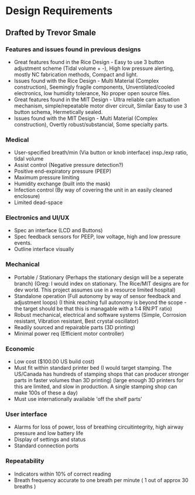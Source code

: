 # Design Requirements

## Drafted by Trevor Smale

### Features and issues found in previous designs

- Great features found in the Rice Design - Easy to use 3 button adjustment scheme (Tidal volume + -), High low pressure alerting, mostly NC fabrication methods, Compact and light.
- Issues found with the Rice Design - Multi Material (Complex construction), Seemingly fragile components, Unventilated/cooled electronics, low humidity tolerance, No proper open source files.
- Great features found in the MIT Design - Ultra reliable cam actuation mechanism, simple/repeatable motor diver circuit, Similar Easy to use 3 button schema, Hermetically sealed.
- Issues found with the MIT Design - Multi Material (Complex construction), Overtly robust/substancial, Some specialty parts.

### Medical

- User-specified breath/min (Via button or knob interface)
insp./exp ratio, tidal volume
- Assist control (Negative pressure detection?)
- Positive end-expiratory pressure (PEEP)
- Maximum pressure limiting
- Humidity exchange (built into the mask)
- Infection control (By way of covering the unit in an easily cleaned enclosure)
- Limited dead-space 

### Electronics and UI/UX
- Spec an interface (LCD and Buttons)
- Spec feedback sensors for PEEP, low voltage, high and low pressure events.
- Outline interface visually

### Mechanical

- Portable / Stationary (Perhaps the stationary design will be a seperate branch)
(Greg: I would index on stationary. The Rice/MIT designs are for dev world. This project assumes use in a resource limited hospital)
- Standalone operation (Full autonomy by way of sensor feedback and adjustment loops)
(I think reaching full autonomy is beyond the scope - the target should be that this is managable with a 1:4 RN:PT ratio)
- Robust mechanical, electrical and software systems (Simple, Corrosion resistant, Vibration resistant, Best crystal oscillator)
- Readily sourced and repairable parts (3D printing)
- Minimal power req (Efficient motor controller)

### Economic

- Low cost ($100.00 US build cost)
- Must fit within standard printer bed
(I would target stamping. The US/Canada has hundreds of stamping shops that can producer stronger parts in faster volumes than 3D printing)
(large enough 3D printers for this are limited, and slow in production. A single stamping shop can make 100s of these a day)
- Must use internationally available 'off the shelf parts'

### User interface

- Alarms for loss of power, loss of breathing circuitintegrity, high airway pressure and low battery life
- Display of settings and status
- Standard connection ports

### Repeatability

- Indicators within 10% of correct reading
- Breath frequency accurate to one breath per minute ( 1 out of approx 30 breaths )